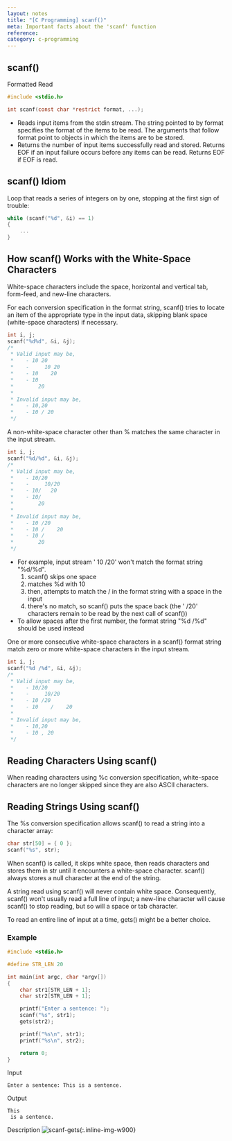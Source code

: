 ```yaml
---
layout: notes
title: "[C Programming] scanf()"
meta: Important facts about the 'scanf' function
reference: 
category: c-programming
---
```



## scanf() 

Formatted Read

```c
#include <stdio.h>

int scanf(const char *restrict format, ...);
```
- Reads input items from the stdin stream. The string pointed to by format
  specifies the format of the items to be read. The arguments that follow
  format point to objects in which the items are to be stored.
- Returns the number of input items successfully read and stored. Returns EOF
  if an input failure occurs before any items can be read. Returns EOF if EOF
  is read.


## scanf() Idiom

Loop that reads a series of integers on by one, stopping at the first sign of
trouble:

```c
while (scanf("%d", &i) == 1)
{
    ...
}
```

## How scanf() Works with the White-Space Characters

White-space characters include the space, horizontal and vertical tab,
form-feed, and new-line characters.

For each conversion specification in the format string, scanf() tries to locate
an item of the appropriate type in the input data, skipping blank space
(white-space characters) if necessary.
```c
int i, j;
scanf("%d%d", &i, &j);
/*
 * Valid input may be,
 *    - 10 20
 *    -     10 20
 *    - 10    20
 *    - 10
 *        20
 *
 * Invalid input may be,
 *    - 10,20
 *    - 10 / 20
 */
```

A non-white-space character other than % matches the same character in the
input stream.

```c
int i, j;
scanf("%d/%d", &i, &j);
/*
 * Valid input may be,
 *    - 10/20
 *    -     10/20
 *    - 10/   20
 *    - 10/
 *        20
 * 
 * Invalid input may be,
 *    - 10 /20
 *    - 10 /    20
 *    - 10 /
 *        20
 */
```
- For example, input stream ' 10 /20' won't match the format string "%d/%d".
    1. scanf() skips one space
    2. matches %d with 10
    3. then, attempts to match the / in the format string with a space in the
       input
    4. there's no match, so scanf() puts the space back (the ' /20' characters
       remain to be read by the next call of scanf())
- To allow spaces after the first number, the format string "%d /%d" should
  be used instead

One or more consecutive white-space characters in a scanf() format string match
zero or more white-space characters in the input stream. 
```c
int i, j;
scanf("%d /%d", &i, &j);
/*
 * Valid input may be,
 *    - 10/20
 *    -     10/20
 *    - 10 /20
 *    - 10    /    20
 *
 * Invalid input may be,
 *    - 10,20
 *    - 10 , 20
 */ 
```

## Reading Characters Using scanf()

When reading characters using %c conversion specification, white-space
characters are no longer skipped since they are also ASCII characters.


## Reading Strings Using scanf()

The %s conversion specification allows scanf() to read a string into a character
array:

```c
char str[50] = { 0 };
scanf("%s", str);
```
When scanf() is called, it skips white space, then reads characters and stores
them in str until it encounters a white-space character. scanf() always stores
a null character at the end of the string.

A string read using scanf() will never contain white space. Consequently,
scanf() won't usually read a full line of input; a new-line character will 
cause scanf() to stop reading, but so will a space or tab character.

To read an entire line of input at a time, gets() might be a better choice.


### Example

```c
#include <stdio.h>

#define STR_LEN 20

int main(int argc, char *argv[])
{
    char str1[STR_LEN + 1];
    char str2[STR_LEN + 1];

    printf("Enter a sentence: ");
    scanf("%s", str1);
    gets(str2);

    printf("%s\n", str1);
    printf("%s\n", str2);

    return 0;
}
```

Input
```text
Enter a sentence: This is a sentence.
```

Output
```text
This
 is a sentence.

```

Description
![scanf-gets]({{site.baseurl}}/img/c-programming/scanf-gets.jpg){:.inline-img-w900}
